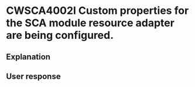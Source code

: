 # CWSCA4002I Custom properties for the SCA module resource adapter are being configured.

## Explanation

## User response